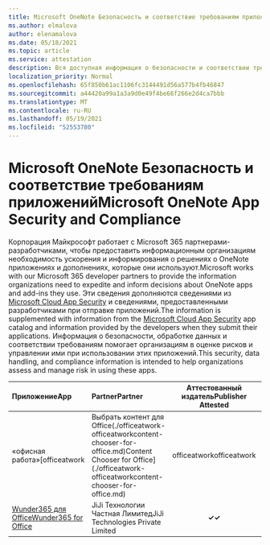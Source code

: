 ```yaml
---
title: Microsoft OneNote Безопасность и соответствие требованиям приложений - Все приложения
ms.author: elmalova
author: elenamalova
ms.date: 05/18/2021
ms.topic: article
ms.service: attestation
description: Вся доступная информация о безопасности и соответствии требованиям для всех Microsoft OneNote приложений.
localization_priority: Normal
ms.openlocfilehash: 65f850b61ac1106fc3144491d56a577b4fb46847
ms.sourcegitcommit: a44420a99a1a3a9d0e49f4be66f266e2d4ca7bbb
ms.translationtype: MT
ms.contentlocale: ru-RU
ms.lasthandoff: 05/19/2021
ms.locfileid: "52553780"
---
```

# <a name="microsoft-onenote-app-security-and-compliance"></a><span data-ttu-id="792d0-103">Microsoft OneNote Безопасность и соответствие требованиям приложений</span><span class="sxs-lookup"><span data-stu-id="792d0-103">Microsoft OneNote App Security and Compliance</span></span>

<span data-ttu-id="792d0-104">Корпорация Майкрософт работает с Microsoft 365 партнерами-разработчиками, чтобы предоставить информационным организациям необходимость ускорения и информирования о решениях о OneNote приложениях и дополнениях, которые они используют.</span><span class="sxs-lookup"><span data-stu-id="792d0-104">Microsoft works with our Microsoft 365 developer partners to provide the information organizations need to expedite and inform decisions about OneNote apps and add-ins they use.</span></span> <span data-ttu-id="792d0-105">Эти сведения дополняются сведениями из [Microsoft Cloud App Security](https://www.microsoft.com/en-us/enterprise-mobility-security/cloud-app-security) и сведениями, предоставленными разработчиками при отправке приложений.</span><span class="sxs-lookup"><span data-stu-id="792d0-105">The information is supplemented with information from the [Microsoft Cloud App Security](https://www.microsoft.com/en-us/enterprise-mobility-security/cloud-app-security) app catalog and information provided by the developers when they submit their applications.</span></span> <span data-ttu-id="792d0-106">Информация о безопасности, обработке данных и соответствии требованиям помогает организациям в оценке рисков и управлении ими при использовании этих приложений.</span><span class="sxs-lookup"><span data-stu-id="792d0-106">This security, data handling, and compliance information is intended to help organizations assess and manage risk in using these apps.</span></span>

| <span data-ttu-id="792d0-107">**Приложение**</span><span class="sxs-lookup"><span data-stu-id="792d0-107">**App**</span></span> | <span data-ttu-id="792d0-108">**Partner**</span><span class="sxs-lookup"><span data-stu-id="792d0-108">**Partner**</span></span> | <span data-ttu-id="792d0-109">**Аттестованный издатель**</span><span class="sxs-lookup"><span data-stu-id="792d0-109">**Publisher Attested**</span></span> | <span data-ttu-id="792d0-110">**Сертифицировано**</span><span class="sxs-lookup"><span data-stu-id="792d0-110">**Certified**</span></span> |
|:--------|:------------|:----------------------:|:-------------:|
| <span data-ttu-id="792d0-111">«офисная работа»</span><span class="sxs-lookup"><span data-stu-id="792d0-111">[officeatwork</span></span> | <span data-ttu-id="792d0-112">Выбрать контент для Office(./officeatwork-officeatworkcontent-chooser-for-office.md)</span><span class="sxs-lookup"><span data-stu-id="792d0-112">Content Chooser for Office](./officeatwork-officeatworkcontent-chooser-for-office.md)</span></span> | <span data-ttu-id="792d0-113">officeatwork</span><span class="sxs-lookup"><span data-stu-id="792d0-113">officeatwork</span></span> | <span data-ttu-id="792d0-114">**✓**</span><span class="sxs-lookup"><span data-stu-id="792d0-114">**✓**</span></span> | <img alt="Certified application badge" src="../media/certified-badge.png" height="25" width="25" /> |
| [<span data-ttu-id="792d0-115">Wunder365 для Office</span><span class="sxs-lookup"><span data-stu-id="792d0-115">Wunder365 for Office</span></span>](./jiji-technologies-private-limited-wunder365-for-office.md) | <span data-ttu-id="792d0-116">JiJi Технологии Частная Лимитед</span><span class="sxs-lookup"><span data-stu-id="792d0-116">JiJi Technologies Private Limited</span></span> | <span data-ttu-id="792d0-117">**✓**</span><span class="sxs-lookup"><span data-stu-id="792d0-117">**✓**</span></span> |  |
